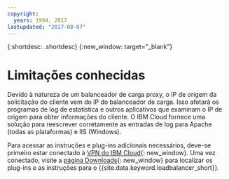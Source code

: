 ```yaml
---
copyright:
  years: 1994, 2017
lastupdated: "2017-08-07"
---
```


{:shortdesc: .shortdesc}
{:new_window: target="_blank"}

# Limitações conhecidas

Devido à natureza de um balanceador de carga proxy, o IP de origem da solicitação do cliente vem do IP do balanceador de carga. Isso afetará os programas de log de estatística e outros aplicativos que examinam o IP de origem para obter informações do cliente. O IBM Cloud fornece uma solução para reescrever corretamente as entradas de log para Apache (todas as plataformas) e IIS (Windows).

Para acessar as instruções e plug-ins adicionais necessários, deve-se primeiro estar conectado à [VPN do IBM Cloud](https://console.bluemix.net/docs/infrastructure/iaas-vpn/getting-started.html){: new_window}. Uma vez conectado, visite a [página Downloads](http://downloads.softlayer.local/loadbalancer/){: new_window} para localizar os plug-ins e as instruções para o {{site.data.keyword.loadbalancer_short}}.
